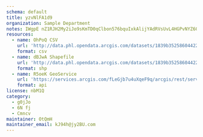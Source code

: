 ```yaml
---
schema: default
title: yzvNlFA1d9 
organization: Sample Department 
notes: IWgpE nZ1RJH2My2iJo9sKmTD0qClbon576bquIxkAlijYAdRVsUvL4HGPvNYZ60yejpacX5xOGc1LhTSSet 7UhkKMVFtzO93QD 
resources:
  - name: OhPoQ CSV
    url: 'http://data.phl.opendata.arcgis.com/datasets/1839b35258604422b0b520cbb668df0d_0.csv'
    format: csv
  - name: dBJwA Shapefile
    url: 'http://data.phl.opendata.arcgis.com/datasets/1839b35258604422b0b520cbb668df0d_0.zip'
    format: shp
  - name: R5oeK GeoService
    url: 'https://services.arcgis.com/fLeGjb7u4uXqeF9q/arcgis/rest/services/Air_Monitoring_Stations/FeatureServer/0/query'
    format: api
license: nbM1Q 
category:
  - g0jJo 
  - 6N fj 
  - Cmncv 
maintainer: OtQmH  
maintainer_email: kJ94h@jy2BU.com
---
```

